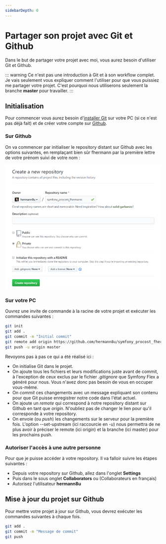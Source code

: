 ```yaml
---
sidebarDepth: 0
---
```


# Partager son projet avec Git et Github

Dans le but de partager votre projet avec moi, vous aurez besoin d'utiliser Git et Github.

::: warning
Ce n'est pas une introduction à Git et à son workflow complet. Je vais seulement vous expliquer comment l'utiliser pour que vous puissiez me partager votre projet. C'est pourquoi nous utiliserons seulement la branche **master** pour travailler.
:::

## Initialisation

Pour commencer vous aurez besoin d'[installer Git](https://git-scm.com/downloads) sur votre PC (si ce n'est pas déjà fait) et de créer votre compte sur [Github](https://github.com).

### Sur Github

On va commencer par initialiser le repository distant sur Github avec les options suivantes, en remplaçant bien sûr fhermann par la première lettre de votre prénom suivi de votre nom :

![Initialisation d'un nouveau repository](/img/git/new-repo.png)

### Sur votre PC

Ouvrez une invite de commande à la racine de votre projet et exécuter les commandes suivantes :

``` bash
git init
git add .
git commit -m "Initial commit"
git remote add origin https://github.com/hermann8u/symfony_procost_fhermann.git
git push -u origin master
```

Revoyons pas à pas ce qui a été réalisé ici :
- On initialise Git dans le projet.
- On ajoute tous les fichiers et leurs modifications juste avant de commit, à l'exception de ceux exclus par le fichier *.gitignore* que Symfony Flex a généré pour nous. Vous n'avez donc pas besoin de vous en occuper vous-même.
- On *commit* ces changements avec un message expliquant son contenu pour que Git puisse enregistrer notre code dans l'état actuel.
- On ajoute un *remote* qui correspond à notre repository distant sur Github en tant que *origin*. N'oubliez pas de changer le lien pour qu'il corresponde à votre repository.
- On envoie (ou *push*) les changements sur le serveur pour la première fois. L'option --set-upstream (ici raccourcie en *-u*) nous permettra de ne plus avoir à préciser le remote (ici origin) et la branche (ici master) pour les prochains push.

### Autoriser l'accès à une autre personne

Pour que je puisse accéder à votre repository. Il va falloir suivre les étapes suivantes :
- Depuis votre repository sur Github, allez dans l'onglet **Settings**
- Puis dans le sous onglet **Collaborators** ou (Collaborateurs en français)
- Autorisez l'utilisateur **hermann8u**

## Mise à jour du projet sur Github

Pour mettre votre projet à jour sur Github, vous devrez exécuter les commandes suivantes à chaque fois.
``` bash
git add .
git commit -m "Message de commit"
git push
```
